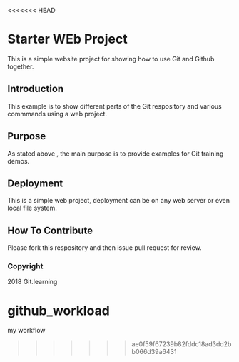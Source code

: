 <<<<<<< HEAD
# Starter WEb Project

This is a simple website project for showing how to use Git and Github together.

## Introduction

This example is to show different parts of the Git respository and various commmands using a web project.

## Purpose

As stated above , the main purpose is to provide examples for Git training demos.

## Deployment

This is a simple web project, deployment can be on any web server or even local file system.

## How To Contribute

Please fork this respository and then issue pull request for review.

### Copyright

2018 Git.learning

# github_workload
my workflow 
>>>>>>> ae0f59f67239b82fddc18ad3dd2bb066d39a6431
